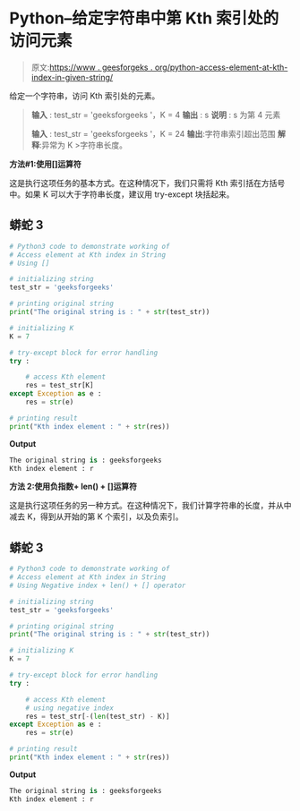 # Python–给定字符串中第 Kth 索引处的访问元素

> 原文:[https://www . geesforgeks . org/python-access-element-at-kth-index-in-given-string/](https://www.geeksforgeeks.org/python-access-element-at-kth-index-in-given-string/)

给定一个字符串，访问 Kth 索引处的元素。

> **输入** : test_str = 'geeksforgeeks '，K = 4
> **输出** : s
> **说明** : s 为第 4 元素
> 
> **输入** : test_str = 'geeksforgeeks '，K = 24
> **输出**:字符串索引超出范围
> **解释**:异常为 K >字符串长度。

**方法#1:使用[]运算符**

这是执行这项任务的基本方式。在这种情况下，我们只需将 Kth 索引括在方括号中。如果 K 可以大于字符串长度，建议用 try-except 块括起来。

## 蟒蛇 3

```py
# Python3 code to demonstrate working of 
# Access element at Kth index in String
# Using [] 

# initializing string
test_str = 'geeksforgeeks'

# printing original string
print("The original string is : " + str(test_str))

# initializing K
K = 7

# try-except block for error handling
try :

    # access Kth element
    res = test_str[K]
except Exception as e :
    res = str(e)

# printing result 
print("Kth index element : " + str(res)) 
```

**Output**

```py
The original string is : geeksforgeeks
Kth index element : r

```

**方法 2:使用负指数+ len() + []运算符**

这是执行这项任务的另一种方式。在这种情况下，我们计算字符串的长度，并从中减去 K，得到从开始的第 K 个索引，以及负索引。

## 蟒蛇 3

```py
# Python3 code to demonstrate working of 
# Access element at Kth index in String
# Using Negative index + len() + [] operator

# initializing string
test_str = 'geeksforgeeks'

# printing original string
print("The original string is : " + str(test_str))

# initializing K
K = 7

# try-except block for error handling
try :

    # access Kth element
    # using negative index
    res = test_str[-(len(test_str) - K)]
except Exception as e :
    res = str(e)

# printing result 
print("Kth index element : " + str(res)) 
```

**Output**

```py
The original string is : geeksforgeeks
Kth index element : r

```